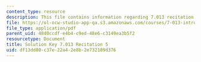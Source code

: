 ```yaml
---
content_type: resource
description: This file contains information regarding 7.013 recitation 5.
file: https://ol-ocw-studio-app-qa.s3.amazonaws.com/courses/7-013-introductory-biology-spring-2013/df13dd80c37e22a42e8b2e732189d376_MIT7_013S12_RecitatSol_5.pdf
file_type: application/pdf
parent_uid: 48d0ccdf-e4b4-c9ed-48e6-c3149ea3b5f2
resourcetype: Document
title: Solution Key 7.013 Recitation 5
uid: df13dd80-c37e-22a4-2e8b-2e732189d376
---
```

